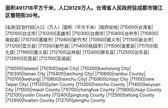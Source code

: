 ### 面积491718平方千米，人口9129万人。台湾省人民政府驻成都市锦江区督院街30号。
<!-- ||||| -->
|名称|区划代码|人口（万人）|面积（平方千米）|政府驻地|
|710000|台湾省|
|710100|台北市|
|710200|高雄市|
|710300|台南市|
|710400|台中市|
|710600|南投县|
|710700|基隆市|
|710800|新竹市|
|710900|嘉义市|
|711100|新北市|
|711200|宜兰县|
|711300|新竹县|
|711400|桃园市|
|711500|苗栗县|
|711700|彰化县|
|711900|嘉义县|
|712100|云林县|
|712400|屏东县|
|712500|台东县|
|712600|花莲县|
|712700|澎湖县|

|710000|taiwan|
|710100|taipei City|
|710200|kaohsiung City|
|710300|tainan City
|710400|taichung City|
|710600|nantou County|
|710700|keelung|
|710800|hsinchu City|
|710900|chiayi City
|711100|new Taipei City|
|7111200|yilan County
|711300|hsinchu County
|711400|taoyuan City
|711500|miaoli County
|711700|changhua County
|711900|chiayi County
|712100|yunlin County
|712400|pingtung County
|712500|taitung County
|712600|hualien County
|712700|penghu County





